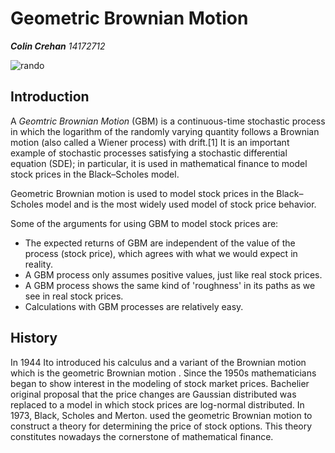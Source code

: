 __Geometric Brownian Motion__
===========================
***Colin Crehan**    14172712*

![rando](https://github.com/ULStats/MA4128Assessment-2018/blob/master/rando.png)

## Introduction

A *Geomtric Brownian Motion* (GBM) is a continuous-time stochastic process in which the logarithm of the randomly varying quantity follows
a Brownian motion (also called a Wiener process) with drift.[1] It is an important example of stochastic processes satisfying a stochastic
differential equation (SDE); in particular, it is used in mathematical finance to model stock prices in the Black–Scholes model.

Geometric Brownian motion is used to model stock prices in the Black–Scholes model and is the most widely used model of stock price behavior.

Some of the arguments for using GBM to model stock prices are:

* The expected returns of GBM are independent of the value of the process (stock price), which agrees with what we would expect in reality.
* A GBM process only assumes positive values, just like real stock prices.
* A GBM process shows the same kind of 'roughness' in its paths as we see in real stock prices.
* Calculations with GBM processes are relatively easy.

## History

In 1944 Ito introduced
his calculus and a variant of the Brownian motion which is the geometric
Brownian motion . Since the 1950s mathematicians began to show interest
in the modeling of stock market prices. Bachelier original proposal that the price
changes are Gaussian distributed was replaced to a model in which stock prices
are log-normal distributed. In 1973, Black, Scholes and Merton.
used the geometric Brownian motion to construct a theory for determining the
price of stock options. This theory constitutes nowadays the cornerstone of
mathematical finance.

